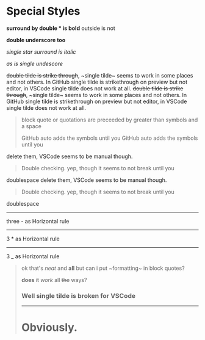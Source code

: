 Special Styles
=

**surround by double * is bold** outside is not

__double underscore too__

*single star surround is italic*

_as is single undescore_

~~double tilde is strike through~~, ~single tilde~ seems to work in some places and not others. In GitHub single tilde is strikethrough on preview but not editor, in VSCode single tilde does not work at all.
~~double tilde is strike through~~, ~single tilde~ seems to work in some places and not others. In GitHub single tilde is strikethrough on preview but not editor, in VSCode single tilde does not work at all.

> block quote or quotations are preceeded by greater than symbols and a space
>
>  GitHub auto adds the symbols until you
>  GitHub auto adds the symbols until you

delete them, VSCode seems to be manual though.

> Double checking.
yep, though it seems
 to not break
  until you

doublespace
delete them, VSCode seems to be manual though.

> Double checking.
yep, though it seems
 to not break
  until you

doublespace

---
three - as Horizontal rule

***
3 * as Horizontal rule

___
3 _ as Horizontal rule

> ok that's *neat* and __all__ but can i put ~formatting~ in block quotes?
>
>
> **does** it *work* all ~~the~~ ways?
> ### Well single tilde is broken for VSCode
> ---
> # Obviously.


